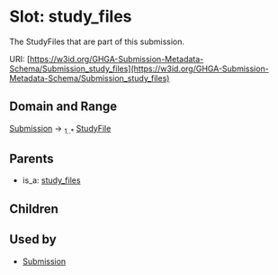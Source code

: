 
# Slot: study_files


The StudyFiles that are part of this submission.

URI: [https://w3id.org/GHGA-Submission-Metadata-Schema/Submission_study_files](https://w3id.org/GHGA-Submission-Metadata-Schema/Submission_study_files)


## Domain and Range

[Submission](Submission.md) &#8594;  <sub>1..\*</sub> [StudyFile](StudyFile.md)

## Parents

 *  is_a: [study_files](study_files.md)

## Children


## Used by

 * [Submission](Submission.md)
